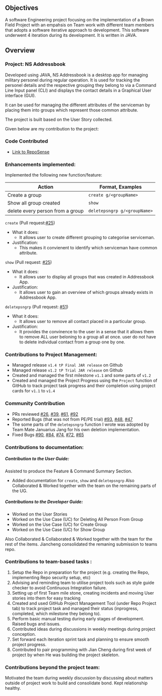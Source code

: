 
## Objectives 

A software Engineering project focusing on the implementation of a Brown Field Project with an empahsis on Team work with different team members that adopts a software iterative approach to development. This software underwent 4 iteration during its development. It is written in JAVA.

## Overview

### Project: NS Addressbook

Developed using JAVA, NS Addressbook is a desktop app for managing military personel during regular operation. It is used for tracking the personel details and the respective grouping they belong to via a Command Line Input panel (CLI) and displays the contact details in a Graphical User interface (GUI).

It can be used for managing the different attributes of the serviceman by placing them into groups which represent those common attribute.

The project is built based on the User Story collected.

Given below are my contribution to the project:

### Code Contributed

* [Link to RepoSense](https://nus-tic4002-ay2021s2.github.io/tp-dashboard/?search=&sort=groupTitle&sortWithin=title&timeframe=commit&mergegroup=&groupSelect=groupByRepos&breakdown=true&checkedFileTypes=docs~functional-code~test-code~other&since=&tabOpen=true&tabType=authorship&tabAuthor=tototto&tabRepo=AY2021S2-TIC4002-F18-3%2Ftp2%5Bmaster%5D&authorshipIsMergeGroup=false&authorshipFileTyacpes=docs~functional-code~test-code~other)

### Enhancements implemented:

Implemented the following new function/feature:

|Action|Format, Examples|
|--------|----------|
| Create a group | ```create g/<groupName>``` |
| Show all group created | ```show``` |
| delete every person from a group | ```deletepsngrp g/<groupName>``` |
 
 ```create``` (Pull request:[#25](https://github.com/AY2021S2-TIC4002-F18-3/tp2/pull/25))
 * What it does:
    * It allows user to create different grouping to categorise serviceman.
 * Justification:
    * This makes it convienent to identify which serviceman have common attribute.
 
 ```show``` (Pull request: [#25](https://github.com/AY2021S2-TIC4002-F18-3/tp2/pull/25))
 * What it does: 
    * It allows user to display all groups that was created in Addressbook App.
 * Justification:
    * It allows user to gain an overview of which groups already exists in Addressbook App.
 
 ```deletepsngrp``` (Pull request: [#51](https://github.com/AY2021S2-TIC4002-F18-3/tp2/pull/51))
 * What it does:
    * It allows user to remove all contact placed in a particular group.
 * Justification:
    * It provides the convinence to the user in a sense that it allows them to remove ALL user beloning to a group all at once. user do not have to delete individual contact from a group one by one.

### Contributions to Project Management:

* Managed release ```v1.4 tP Final JAR release``` on Github
* Managed release ```v1.2 tP Trial JAR release``` on Github
* Created and managed the first milestone ```v1.1``` and some parts of ```v1.2```
* Created and managed the Project Progress using the ```Project``` function of GitHub to track project task progress and their completion using project cards for ```v1.1``` to ```v1.4```

### Community Contribution

* PRs reviewed [#26](https://github.com/AY2021S2-TIC4002-F18-3/tp2/pull/26), [#39](https://github.com/AY2021S2-TIC4002-F18-3/tp2/pull/39), [#61](https://github.com/AY2021S2-TIC4002-F18-3/tp2/pull/61), [#92](https://github.com/AY2021S2-TIC4002-F18-3/tp2/pull/92)
* Reported Bugs (that was not from PE/PE trial) [#93](https://github.com/AY2021S2-TIC4002-F18-3/tp2/issues/93), [#48](https://github.com/AY2021S2-TIC4002-F18-3/tp2/issues/48), [#47](https://github.com/AY2021S2-TIC4002-F18-3/tp2/issues/47)
* The some parts of the ```deletepsngrp``` function I wrote was adopted by Team Mate Januarius Jang for his own deletion implementation.
* Fixed Bugs [#90](https://github.com/AY2021S2-TIC4002-F18-3/tp2/issues/90), [#84](https://github.com/AY2021S2-TIC4002-F18-3/tp2/issues/84), [#74](https://github.com/AY2021S2-TIC4002-F18-3/tp2/issues/74), [#72](https://github.com/AY2021S2-TIC4002-F18-3/tp2/issues/72), [#65](https://github.com/AY2021S2-TIC4002-F18-3/tp2/issues/65)

### Contributions to documentation:

##### Contribution to the User Guide:

Assisted to produce the Feature & Command Summary Section.
* Added documentation for ```create```, ```show``` and ```deletepsngrp```
Also Collaborated & Worked together with the team on the remaining parts of the UG.

##### Contributions to the Developer Guide:

* Worked on the User Stories 
* Worked on the Use Case (UC) for Deleting All Person From Group
* Worked on the Use Case (UC) for Create Group
* Worked on the Use Case (UC) for Show Group

Also Collaborated & Collaborated & Worked together with the team for the rest of the items. Jiancheng consolidated the remaning submission to teams repo.

### Contributions to team-based tasks :

 1. Setup the Repo in preparation for the project (e.g. creating the Repo, implementing Repo security setup, etc)
 2. Advising and reminding team to utilise project tools such as style guide checker to avoid Continuous Integration failure.
 3. Setting up of first Team mile stone, creating incidents and moving User stories into them for easy tracking
 4. Created and used GitHub Project Management Tool (under Repo Project tab) to track project task and managed their status (inprogress, completed, which milestone they belong to).
 5. Perform basic manual testing during early stages of development. Raised bugs and issues.
 6. Contributed ideas during discussions in weekly meetings during project conception.
 7. Set forward each iteration sprint task and planning to ensure smooth project progress.
 8. Contributed to pair programming with Jian Cheng during first week of project by when He was building the project skeleton.

### Contributions beyond the project team:

Motivated the team during weekly discussion by discussing about matters outside of project work to build and consolidate bond. Kept relationship healthy.
